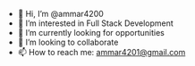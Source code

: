- 👋 Hi, I’m @ammar4200
- 👀 I’m interested in Full Stack Development
- 🌱 I’m currently looking for opportunities
- 💞️ I’m looking to collaborate
- 📫 How to reach me: ammar4201@gmail.com

<!---
ammar4200/ammar4200 is a ✨ special ✨ repository because its `README.md` (this file) appears on your GitHub profile.
You can click the Preview link to take a look at your changes.
--->
